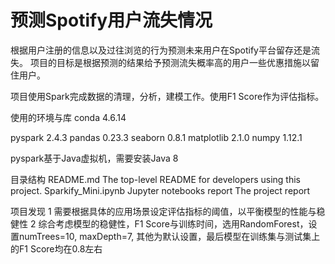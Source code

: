 # 预测Spotify用户流失情况

根据用户注册的信息以及过往浏览的行为预测未来用户在Spotify平台留存还是流失。
项目的目标是根据预测的结果给予预测流失概率高的用户一些优惠措施以留住用户。

项目使用Spark完成数据的清理，分析，建模工作。使用F1 Score作为评估指标。


使用的环境与库
conda 4.6.14

pyspark                   2.4.3
pandas                    0.23.3
seaborn                   0.8.1
matplotlib                2.1.0
numpy                     1.12.1

pyspark基于Java虚拟机，需要安装Java 8

目录结构
README.md                 The top-level README for developers using this project.
Sparkify_Mini.ipynb       Jupyter notebooks
report                    The project report


项目发现
1 需要根据具体的应用场景设定评估指标的阈值，以平衡模型的性能与稳健性
2 综合考虑模型的稳健性，F1 Score与训练时间，选用RandomForest，设置numTrees=10, maxDepth=7,
其他为默认设置，最后模型在训练集与测试集上的F1 Score均在0.8左右

